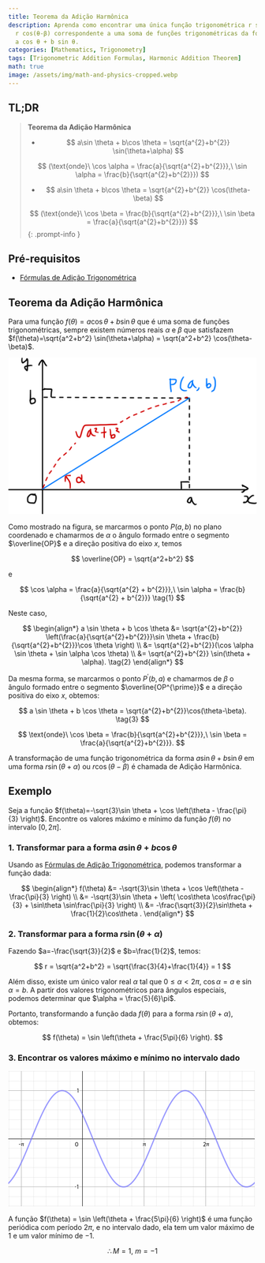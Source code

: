 ```yaml
---
title: Teorema da Adição Harmônica
description: Aprenda como encontrar uma única função trigonométrica r sin(θ+α) ou
  r cos(θ-β) correspondente a uma soma de funções trigonométricas da forma f(θ) =
  a cos θ + b sin θ.
categories: [Mathematics, Trigonometry]
tags: [Trigonometric Addition Formulas, Harmonic Addition Theorem]
math: true
image: /assets/img/math-and-physics-cropped.webp
---
```

## TL;DR
> **Teorema da Adição Harmônica**
>
> - $$ a\sin \theta + b\cos \theta = \sqrt{a^{2}+b^{2}} \sin(\theta+\alpha) $$
>
> $$ (\text{onde}\ \cos \alpha = \frac{a}{\sqrt{a^{2}+b^{2}}},\ \sin \alpha = \frac{b}{\sqrt{a^{2}+b^{2}}}) $$
>
> - $$ a\sin \theta + b\cos \theta = \sqrt{a^{2}+b^{2}} \cos(\theta-\beta) $$
>
> $$ (\text{onde}\ \cos \beta = \frac{b}{\sqrt{a^{2}+b^{2}}},\ \sin \beta = \frac{a}{\sqrt{a^{2}+b^{2}}}) $$
{: .prompt-info }

## Pré-requisitos
- [Fórmulas de Adição Trigonométrica](/posts/trigonometric-addition-formulas)

## Teorema da Adição Harmônica
Para uma função $f(\theta) = a \cos \theta + b \sin \theta$ que é uma soma de funções trigonométricas, sempre existem números reais $\alpha$ e $\beta$ que satisfazem $f(\theta)=\sqrt{a^2+b^2} \sin(\theta+\alpha) = \sqrt{a^2+b^2} \cos(\theta-\beta)$.

![Derivação Geométrica do Teorema da Adição Harmônica](/assets/img/trigonometry/harmonic-addition.png)

Como mostrado na figura, se marcarmos o ponto $P(a,b)$ no plano coordenado e chamarmos de $\alpha$ o ângulo formado entre o segmento $\overline{OP}$ e a direção positiva do eixo $x$, temos

$$ \overline{OP} = \sqrt{a^2+b^2} $$

e

$$ \cos \alpha = \frac{a}{\sqrt{a^{2} + b^{2}}},\ \sin \alpha = \frac{b}{\sqrt{a^{2} + b^{2}}} \tag{1} $$

Neste caso,

$$ \begin{align*}
a \sin \theta + b \cos \theta &= \sqrt{a^{2}+b^{2}} \left(\frac{a}{\sqrt{a^{2}+b^{2}}}\sin \theta + \frac{b}{\sqrt{a^{2}+b^{2}}}\cos \theta \right) \\
&= \sqrt{a^{2}+b^{2}}(\cos \alpha \sin \theta + \sin \alpha \cos \theta) \\
&= \sqrt{a^{2}+b^{2}} \sin(\theta + \alpha). \tag{2}
\end{align*} $$

Da mesma forma, se marcarmos o ponto $P^{\prime}(b,a)$ e chamarmos de $\beta$ o ângulo formado entre o segmento $\overline{OP^{\prime}}$ e a direção positiva do eixo $x$, obtemos:

$$ a \sin \theta + b \cos \theta = \sqrt{a^{2}+b^{2}}\cos(\theta-\beta). \tag{3} $$

$$ \text{onde}\ \cos \beta = \frac{b}{\sqrt{a^{2}+b^{2}}},\ \sin \beta = \frac{a}{\sqrt{a^{2}+b^{2}}}. $$

A transformação de uma função trigonométrica da forma $a \sin \theta + b \sin \theta$ em uma forma $r\sin(\theta+\alpha)$ ou $r\cos(\theta-\beta)$ é chamada de Adição Harmônica.

## Exemplo
Seja a função $f(\theta)=-\sqrt{3}\sin \theta + \cos \left(\theta - \frac{\pi}{3} \right)$. Encontre os valores máximo e mínimo da função $f(\theta)$ no intervalo $[0, 2\pi]$.

### 1. Transformar para a forma $a\sin\theta + b\cos\theta$
Usando as [Fórmulas de Adição Trigonométrica](/posts/trigonometric-addition-formulas), podemos transformar a função dada:

$$ \begin{align*}
f(\theta) &= -\sqrt{3}\sin \theta + \cos \left(\theta - \frac{\pi}{3} \right) \\
&= -\sqrt{3}\sin \theta + \left( \cos\theta \cos\frac{\pi}{3} + \sin\theta \sin\frac{\pi}{3} \right) \\
&= -\frac{\sqrt{3}}{2}\sin\theta + \frac{1}{2}\cos\theta .
\end{align*} $$

### 2. Transformar para a forma $r\sin(\theta+\alpha)$
Fazendo $a=-\frac{\sqrt{3}}{2}$ e $b=\frac{1}{2}$, temos:

$$ r = \sqrt{a^2+b^2} = \sqrt{\frac{3}{4}+\frac{1}{4}} = 1 $$

Além disso, existe um único valor real $\alpha$ tal que $0 \leq \alpha<2\pi$, $\cos\alpha = a$ e $\sin\alpha = b$. A partir dos valores trigonométricos para ângulos especiais, podemos determinar que $\alpha = \frac{5}{6}\pi$. 

Portanto, transformando a função dada $f(\theta)$ para a forma $r\sin(\theta+\alpha)$, obtemos:

$$ f(\theta) = \sin \left(\theta + \frac{5\pi}{6} \right). $$

### 3. Encontrar os valores máximo e mínimo no intervalo dado
![Gráfico da função dada](/assets/img/trigonometry/harmonic-addition-ex-graph.png)

A função $f(\theta) = \sin \left(\theta + \frac{5\pi}{6} \right)$ é uma função periódica com período $2\pi$, e no intervalo dado, ela tem um valor máximo de $1$ e um valor mínimo de $-1$.

$$ \therefore M=1,\ m=-1$$
